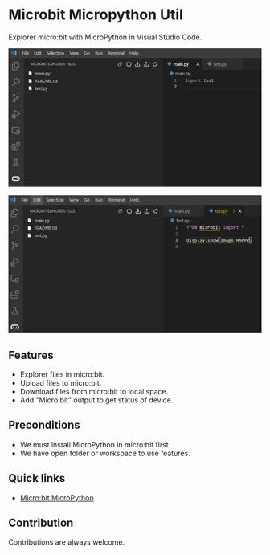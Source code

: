 # Microbit Micropython Util
Explorer micro:bit with MicroPython in Visual Studio Code.

![Explorer file on Micro:bit!](https://github.com/sos82/vscode_micropython/raw/master/media/explorer_1.png "Explorer file on Micro:bit")

![Explorer file on Micro:bit!](https://github.com/sos82/vscode_micropython/raw/master/media/explorer_2.png "Explorer file on Micro:bit")

## Features
* Explorer files in micro:bit.
* Upload files to micro:bit.
* Download files from micro:bit to local space.
* Add "Micro:bit" output to get status of device.

## Preconditions
* We must install MicroPython in micro:bit first. 
* We have open folder or workspace to use features.

## Quick links
* [Micro:bit MicroPython](https://microbit-micropython.readthedocs.io/en/v2-docs) 

## Contribution
Contributions are always welcome.